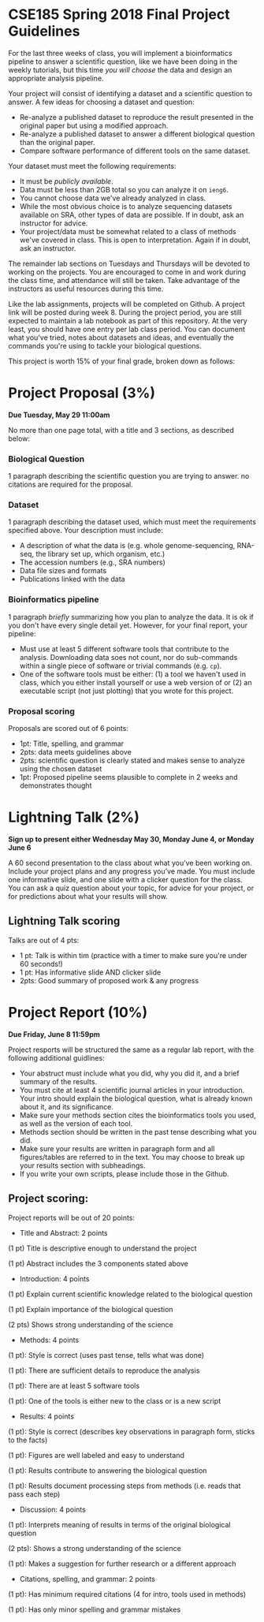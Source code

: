 # CSE185 Spring 2018 Final Project Guidelines

For the last three weeks of class, you will implement a bioinformatics pipeline to answer a scientific question, like we have been doing in the weekly tutorials, but this time *you will choose* the data and design an appropriate analysis pipeline. 

Your project will consist of identifying a dataset and a scientific question to answer. A few ideas for choosing a dataset and question:

* Re-analyze a published dataset to reproduce the result presented in the original paper but using a modified approach.
* Re-analyze a published dataset to answer a different biological question than the original paper.
* Compare software performance of different tools on the same dataset.

Your dataset must meet the following requirements:

* It must be *publicly available*.
* Data must be less than 2GB total so you can analyze it on `ieng6`.
* You cannot choose data we've already analyzed in class.
* While the most obvious choice is to analyze sequencing datasets available on SRA, other types of data are possible. If in doubt, ask an instructor for advice.
* Your project/data must be somewhat related to a class of methods we've covered in class. This is open to interpretation. Again if in doubt, ask an instructor.

The remainder lab sections on Tuesdays and Thursdays will be devoted to working on the projects. You are encouraged to come in and work during the class time, and attendance will still be taken. Take advantage of the instructors as useful resources during this time.

Like the lab assignments, projects will be completed on Github. A project link will be posted during week 8. During the project period, you are still expected to maintain a lab notebook as part of this repository. At the very least, you should have one entry per lab class period. You can document what you've tried, notes about datasets and ideas, and eventually the commands you're using to tackle your biological questions.

This project is worth 15% of your final grade, broken down as follows:

# Project Proposal (3%)
<a name="proposal"></a>
**Due Tuesday, May 29 11:00am**

No more than one page total, with a title and 3	sections, as described below:

### Biological Question
1 paragraph describing the scientific question you are trying to answer. no citations are required for the proposal.
### Dataset
1 paragraph describing the dataset used, which must meet the requirements specified above. Your description must include:

* A description of what the data is (e.g. whole genome-sequencing, RNA-seq, the library set up, which organism, etc.)
* The accession numbers (e.g., SRA numbers)
* Data file sizes and formats
* Publications linked with the data

### Bioinformatics pipeline
1 paragraph *briefly* summarizing how you plan to analyze the data. It is ok if you don't have every single detail yet. However, for your final report, your pipeline:

* Must use at least 5 different software tools that contribute to the analysis. Downloading data soes not count, nor do sub-commands within a single piece of software or trivial commands (e.g. `cp`).
* One of the software tools must be either: (1) a tool we haven't used in class, which you either install yourself or use a web version of or (2) an executable script (not just plotting) that you wrote for this project.

### Proposal scoring

Proposals are scored out of 6 points:

* 1pt: Title, spelling, and grammar
* 2pts: data meets guidelines above
* 2pts: scientific question is clearly stated and makes sense to analyze using the chosen dataset
* 1pt: Proposed pipeline seems plausible to complete in 2 weeks and demonstrates thought

# Lightning Talk (2%)
<a name="lightning"></a>
**Sign up to present either Wednesday May 30, Monday June 4, or Monday June 6**

A 60 second presentation to the class about what you’ve been working on. Include your project plans and any progress you’ve made. You must include one informative slide, and one slide with a clicker question for the class. You can ask a quiz question about your topic, for advice for your project, or for predictions about what your results will show. 

## Lightning Talk scoring

Talks are out of 4 pts:

* 1 pt: Talk is within tim (practice with a timer to make sure you're under 60 seconds!)
* 1 pt: Has informative slide AND clicker slide
* 2pts: Good summary of proposed work & any progress

# Project Report (10%)
<a name="report"></a>
**Due Friday, June 8 11:59pm**

Project resports will be structured the same as a regular lab report, with the following additional guidlines:

* Your abstruct must include what you did, why you did it, and a brief summary of the results.
* You must cite at least 4 scientific journal articles in your introduction. Your intro should explain the biological question, what is already known about it, and its significance.
* Make sure your methods section cites the bioinformatics tools you used, as well as the version of each tool.
* Methods section should be written in the past tense describing what you did.
* Make sure your results are written in paragraph form and all figures/tables are referred to in the text. You may choose to break up your results section with subheadings.
* If you write your own scripts, please include those in the Github.

## Project scoring:

Project reports will be out of 20 points:

* Title and Abstract: 2 points

(1 pt) Title is descriptive enough to understand the project

(1 pt) Abstract includes the 3 components stated above

* Introduction: 4 points

(1 pt) Explain current scientific knowledge related to the biological question

(1 pt) Explain importance of the biological question

(2 pts) Shows strong understanding of the science

* Methods: 4 points

(1 pt): Style is correct (uses past tense, tells what was done)

(1 pt): There are sufficient details to reproduce the analysis

(1 pt): There are at least 5 software tools

(1 pt): One of the tools is either new to the class or is a new script

* Results: 4 points

(1 pt): Style is correct (describes key observations in paragraph form, sticks to the facts)

(1 pt): Figures are well labeled and easy to understand

(1 pt): Results contribute to answering the biological question

(1 pt): Results document processing steps from methods (i.e. reads that pass each step)

* Discussion: 4 points

(1 pt): Interprets meaning of results in terms of the original biological question

(2 pts): Shows a strong understanding of the science

(1 pt): Makes a suggestion for further research or a different approach

* Citations, spelling, and grammar: 2 points

(1 pt): Has minimum required citations (4 for intro, tools used in methods)

(1 pt): Has only minor spelling and grammar mistakes
